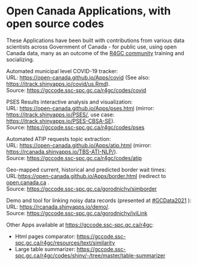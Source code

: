 # Open Canada Applications, with open source codes 

<!-- 
- <https://open-canada.github.io/Apps/covid.html> (source: GitHub)

- <https://open-canada.github.io/Apps/pses.html> (source: GitHub)

- <https://open-canada.github.io/Apps/atip.html> (source: GitHub)
 
- <https://open-canada.github.io/Apps/border.html (source: GCcode)  -
redirect to [open.canada.ca](https://open.canada.ca/en/app/border-wait-time-interactive-tracker-itrack-border#:~:text=Border%20Wait%20Time%20Interactive%20Tracker%20%28iTrack-Border%29%20is%20an,Wait%20Time%20%28BWT%29%20at%20Canadian%20land%20border%20crossings.)

-->


These Applications have been built with contributions from various data scientists across Government of Canada - for public use, using open Canada data, many as an outcome of the [R4GC community](https://open-canada.github.io/UseR/) training and socializing. 

Automated municipal level COVID-19 tracker:  
URL: <https://open-canada.github.io/Apps/covid> (See also: https://itrack.shinyapps.io/covid/us.Rmd).   
Source: https://gccode.ssc-spc.gc.ca/r4gc/codes/covid 

PSES Results interactive analysis and visualization:   
URL: <https://open-canada.github.io/Apps/pses.html> (mirror:  https://itrack.shinyapps.io/PSES/, use case: https://itrack.shinyapps.io/PSES-CBSA-SE).   
Source: https://gccode.ssc-spc.gc.ca/r4gc/codes/pses

Automated ATIP requests topic extraction:   
URL: <https://open-canada.github.io/Apps/atip.html> (mirror: https://rcanada.shinyapps.io/TBS-ATI-NLP/).    
Source: https://gccode.ssc-spc.gc.ca/r4gc/codes/atip
 
Geo-mapped current, historical and predicted border wait times:    
URL:<https://open-canada.github.io/Apps/border.html> (redirect to  [open.canada.ca](https://open.canada.ca/en/app/border-wait-time-interactive-tracker-itrack-border#:~:text=Border%20Wait%20Time%20Interactive%20Tracker%20%28iTrack-Border%29%20is%20an,Wait%20Time%20%28BWT%29%20at%20Canadian%20land%20border%20crossings) .   
Source: https://gccode.ssc-spc.gc.ca/gorodnichy/simborder


Demo and tool for linking noisy data records (presented at [#GCData2021](https://wiki.gccollab.ca/2021_Data_Conference/Agenda) ):    
URL: https://rcanada.shinyapps.io/demo/.   
Source: https://gccode.ssc-spc.gc.ca/gorodnichy/iviLink

Other Apps available at <https://gccode.ssc-spc.gc.ca/r4gc>:

- Html pages comparator: https://gccode.ssc-spc.gc.ca/r4gc/resources/text/similarity
- Large table summarizer: https://gccode.ssc-spc.gc.ca/r4gc/codes/shiny/-/tree/master/table-summarizer

